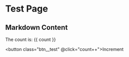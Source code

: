 # Test Page


<script setup lang="ts">
import { ref } from 'vue'

const count = ref(0)
</script>

## Markdown Content

The count is: {{ count }}

<button class="btn__test" @click="count++">Increment</button>

<style lang="scss">
.btn {
  &__test {
    padding: 10px;
    border: 1px solid black;
    border-radius: 8px;
    background: red
  }
}
</style>
